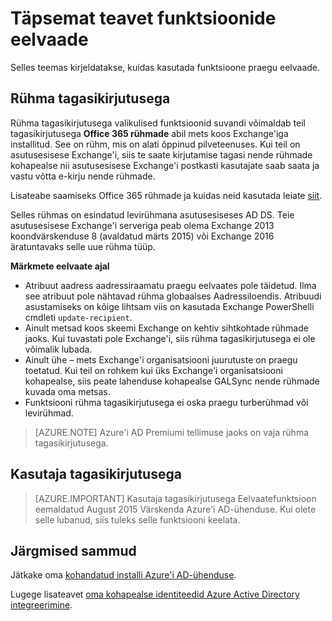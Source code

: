 <properties
   pageTitle="Azure'i AD-ühendus: Funktsioonid eelvaates | Microsoft Azure'i"
   description="Selles teemas kirjeldatakse üksikasjad rohkem funktsioone, mis on eelvaade Azure'i AD-ühenduse."
   services="active-directory"
   documentationCenter=""
   authors="andkjell"
   manager="femila"
   editor=""/>

<tags
   ms.service="active-directory"  
   ms.workload="identity"
   ms.tgt_pltfrm="na"
   ms.devlang="na"
   ms.topic="article"
   ms.date="06/27/2016"
   ms.author="billmath"/>

# <a name="more-details-about-features-in-preview"></a>Täpsemat teavet funktsioonide eelvaade
Selles teemas kirjeldatakse, kuidas kasutada funktsioone praegu eelvaade.

## <a name="group-writeback"></a>Rühma tagasikirjutusega
Rühma tagasikirjutusega valikulised funktsioonid suvandi võimaldab teil tagasikirjutusega **Office 365 rühmade** abil mets koos Exchange'iga installitud. See on rühm, mis on alati õppinud pilveteenuses. Kui teil on asutusesisese Exchange'i, siis te saate kirjutamise tagasi nende rühmade kohapealse nii asutusesisese Exchange'i postkasti kasutajate saab saata ja vastu võtta e-kirju nende rühmade.

Lisateabe saamiseks Office 365 rühmade ja kuidas neid kasutada leiate [siit](http://aka.ms/O365g).

Selles rühmas on esindatud levirühmana asutusesiseses AD DS. Teie asutusesisese Exchange'i serveriga peab olema Exchange 2013 koondvärskenduse 8 (avaldatud märts 2015) või Exchange 2016 äratuntavaks selle uue rühma tüüp.

**Märkmete eelvaate ajal**

- Atribuut aadress aadressiraamatu praegu eelvaates pole täidetud. Ilma see atribuut pole nähtavad rühma globaalses Aadressiloendis. Atribuudi asustamiseks on kõige lihtsam viis on kasutada Exchange PowerShelli cmdleti `update-recipient`.
- Ainult metsad koos skeemi Exchange on kehtiv sihtkohtade rühmade jaoks. Kui tuvastati pole Exchange'i, siis rühma tagasikirjutusega ei ole võimalik lubada.
- Ainult ühe – mets Exchange'i organisatsiooni juurutuste on praegu toetatud. Kui teil on rohkem kui üks Exchange'i organisatsiooni kohapealse, siis peate lahenduse kohapealse GALSync nende rühmade kuvada oma metsas.
- Funktsiooni rühma tagasikirjutusega ei oska praegu turberühmad või levirühmad.

>[AZURE.NOTE] Azure'i AD Premiumi tellimuse jaoks on vaja rühma tagasikirjutusega.

## <a name="user-writeback"></a>Kasutaja tagasikirjutusega
> [AZURE.IMPORTANT] Kasutaja tagasikirjutusega Eelvaatefunktsioon eemaldatud August 2015 Värskenda Azure'i AD-ühenduse. Kui olete selle lubanud, siis tuleks selle funktsiooni keelata.

## <a name="next-steps"></a>Järgmised sammud
Jätkake oma [kohandatud installi Azure'i AD-ühenduse](./connect/active-directory-aadconnect-get-started-custom.md).

Lugege lisateavet [oma kohapealse identiteedid Azure Active Directory integreerimine](active-directory-aadconnect.md).
